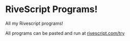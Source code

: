 # RiveScript Programs!
All my Rivescript programs!

All programs can be pasted and run at [rivescript.com/try](https://www.rivescript.com/try)
